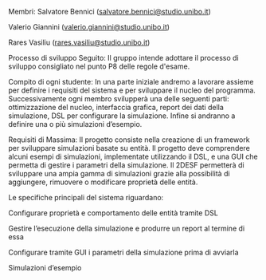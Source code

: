 Membri:
Salvatore Bennici (salvatore.bennici@studio.unibo.it)

Valerio Giannini (valerio.giannini@studio.unibo.it)

Rares Vasiliu (rares.vasiliu@studio.unibo.it)

Processo di sviluppo Seguito:
Il gruppo intende adottare il processo di sviluppo consigliato nel punto P8 delle regole d'esame.

Compito di ogni studente:
In una parte iniziale andremo a lavorare assieme per definire i requisiti del sistema e per sviluppare il nucleo del programma. Successivamente ogni membro svilupperà una delle seguenti parti: ottimizzazione del nucleo, interfaccia grafica, report dei dati della simulazione, DSL per configurare la simulazione. Infine si andranno a definire una o più simulazioni d’esempio.

Requisiti di Massima:
Il progetto consiste nella creazione di un framework per sviluppare simulazioni basate su entità. Il progetto deve comprendere alcuni esempi di simulazioni, implementate utilizzando il DSL, e una GUI che permetta di gestire i parametri della simulazione. Il 2DESF permetterà di sviluppare una ampia gamma di simulazioni grazie alla possibilità di aggiungere, rimuovere o modificare proprietà delle entità. 

Le specifiche principali del sistema riguardano:

Configurare proprietà e comportamento delle entità tramite DSL

Gestire l’esecuzione della simulazione e produrre un report al termine di essa

Configurare tramite GUI i parametri della simulazione prima di avviarla

Simulazioni d’esempio

